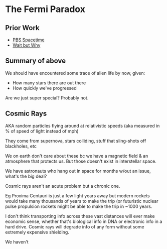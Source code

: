 
# The Fermi Paradox

## Prior Work
 - [PBS Spacetime](https://www.youtube.com/watch?v=8wa1l7M5gU8)
 - [Wait but Why](https://waitbutwhy.com/2014/05/fermi-paradox.html)

## Summary of above

We should have encountered some trace of alien life by now, given:
 - How many stars there are out there
 - How quickly we've progressed

Are we just super special? Probably not.

## Cosmic Rays

AKA random particles flying around at relativistic speeds (aka measured in % of speed of light instead of mph)

They come from supernova, stars colliding, stuff that sling-shots off blackholes, etc

We on earth don't care about these bc we have a magnetic field & an atmosphere that protects us. But those doesn't exist in interstellar space.

We have astronauts who hang out in space for months w/out an issue, what's the big deal?

Cosmic rays aren't an acute problem but a chronic one.

Eg Proxima Centauri is just a few light years away but modern rockets would take many thousands of years to make the trip (or futuristic nuclear pulse propulsion rockets might be able to make the trip in ~1000 years.

I don't think transporting info across these vast distances will ever make economic sense, whether that's biological info in DNA or electronic info in a hard drive. Cosmic rays will degrade info of any form without some extremely expensive shielding.

We haven't 

